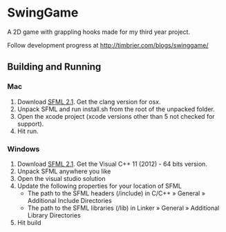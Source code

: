 SwingGame
=========

A 2D game with grappling hooks made for my third year project.

Follow development progress at http://timbrier.com/blogs/swinggame/


## Building and Running
### Mac
1. Download [SFML 2.1](http://sfml-dev.org/download/sfml/2.1/). Get the clang version for osx.
2. Unpack SFML and run install.sh from the root of the unpacked folder.
3. Open the xcode project (xcode versions other than 5 not checked for support).
4. Hit run.
### Windows
1. Download [SFML 2.1](http://sfml-dev.org/download/sfml/2.1/). Get the Visual C++ 11 (2012) - 64 bits version.
2. Unpack SFML anywhere you like
3. Open the visual studio solution
4. Update the following properties for your location of SFML
	- The path to the SFML headers (<sfml-install-path>/include) in C/C++ » General » Additional Include Directories
	- The path to the SFML libraries (<sfml-install-path>/lib) in Linker » General » Additional Library Directories
5. Hit build
